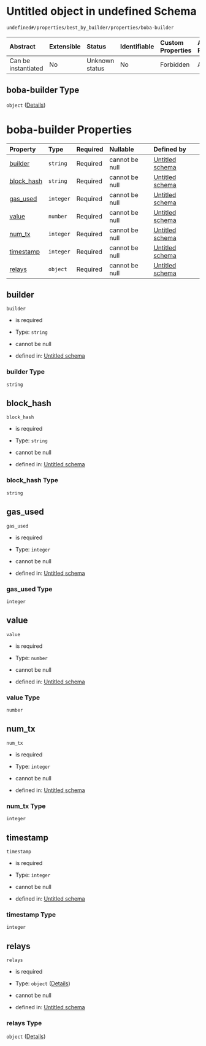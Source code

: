 # Untitled object in undefined Schema

```txt
undefined#/properties/best_by_builder/properties/boba-builder
```



| Abstract            | Extensible | Status         | Identifiable | Custom Properties | Additional Properties | Access Restrictions | Defined In                                                         |
| :------------------ | :--------- | :------------- | :----------- | :---------------- | :-------------------- | :------------------ | :----------------------------------------------------------------- |
| Can be instantiated | No         | Unknown status | No           | Forbidden         | Allowed               | none                | [Bid.schema.json\*](../out/Bid.schema.json "open original schema") |

## boba-builder Type

`object` ([Details](bid-properties-best_by_builder-properties-boba-builder.md))

# boba-builder Properties

| Property                   | Type      | Required | Nullable       | Defined by                                                                                                                                                                               |
| :------------------------- | :-------- | :------- | :------------- | :--------------------------------------------------------------------------------------------------------------------------------------------------------------------------------------- |
| [builder](#builder)        | `string`  | Required | cannot be null | [Untitled schema](bid-properties-best_by_builder-properties-boba-builder-properties-builder.md "undefined#/properties/best_by_builder/properties/boba-builder/properties/builder")       |
| [block\_hash](#block_hash) | `string`  | Required | cannot be null | [Untitled schema](bid-properties-best_by_builder-properties-boba-builder-properties-block_hash.md "undefined#/properties/best_by_builder/properties/boba-builder/properties/block_hash") |
| [gas\_used](#gas_used)     | `integer` | Required | cannot be null | [Untitled schema](bid-properties-best_by_builder-properties-boba-builder-properties-gas_used.md "undefined#/properties/best_by_builder/properties/boba-builder/properties/gas_used")     |
| [value](#value)            | `number`  | Required | cannot be null | [Untitled schema](bid-properties-best_by_builder-properties-boba-builder-properties-value.md "undefined#/properties/best_by_builder/properties/boba-builder/properties/value")           |
| [num\_tx](#num_tx)         | `integer` | Required | cannot be null | [Untitled schema](bid-properties-best_by_builder-properties-boba-builder-properties-num_tx.md "undefined#/properties/best_by_builder/properties/boba-builder/properties/num_tx")         |
| [timestamp](#timestamp)    | `integer` | Required | cannot be null | [Untitled schema](bid-properties-best_by_builder-properties-boba-builder-properties-timestamp.md "undefined#/properties/best_by_builder/properties/boba-builder/properties/timestamp")   |
| [relays](#relays)          | `object`  | Required | cannot be null | [Untitled schema](bid-properties-best_by_builder-properties-boba-builder-properties-relays.md "undefined#/properties/best_by_builder/properties/boba-builder/properties/relays")         |

## builder



`builder`

* is required

* Type: `string`

* cannot be null

* defined in: [Untitled schema](bid-properties-best_by_builder-properties-boba-builder-properties-builder.md "undefined#/properties/best_by_builder/properties/boba-builder/properties/builder")

### builder Type

`string`

## block\_hash



`block_hash`

* is required

* Type: `string`

* cannot be null

* defined in: [Untitled schema](bid-properties-best_by_builder-properties-boba-builder-properties-block_hash.md "undefined#/properties/best_by_builder/properties/boba-builder/properties/block_hash")

### block\_hash Type

`string`

## gas\_used



`gas_used`

* is required

* Type: `integer`

* cannot be null

* defined in: [Untitled schema](bid-properties-best_by_builder-properties-boba-builder-properties-gas_used.md "undefined#/properties/best_by_builder/properties/boba-builder/properties/gas_used")

### gas\_used Type

`integer`

## value



`value`

* is required

* Type: `number`

* cannot be null

* defined in: [Untitled schema](bid-properties-best_by_builder-properties-boba-builder-properties-value.md "undefined#/properties/best_by_builder/properties/boba-builder/properties/value")

### value Type

`number`

## num\_tx



`num_tx`

* is required

* Type: `integer`

* cannot be null

* defined in: [Untitled schema](bid-properties-best_by_builder-properties-boba-builder-properties-num_tx.md "undefined#/properties/best_by_builder/properties/boba-builder/properties/num_tx")

### num\_tx Type

`integer`

## timestamp



`timestamp`

* is required

* Type: `integer`

* cannot be null

* defined in: [Untitled schema](bid-properties-best_by_builder-properties-boba-builder-properties-timestamp.md "undefined#/properties/best_by_builder/properties/boba-builder/properties/timestamp")

### timestamp Type

`integer`

## relays



`relays`

* is required

* Type: `object` ([Details](bid-properties-best_by_builder-properties-boba-builder-properties-relays.md))

* cannot be null

* defined in: [Untitled schema](bid-properties-best_by_builder-properties-boba-builder-properties-relays.md "undefined#/properties/best_by_builder/properties/boba-builder/properties/relays")

### relays Type

`object` ([Details](bid-properties-best_by_builder-properties-boba-builder-properties-relays.md))
